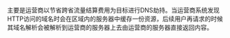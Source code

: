 主要是运营商以节省跨省流量结算费用为目标进行DNS劫持。当运营商系统发现HTTP访问的域名时会在区域内的服务器中缓存一份资源，后续用户再请求的时候其域名解析会被解析到运营商的服务器上去由运营商的服务器直接返回内容。